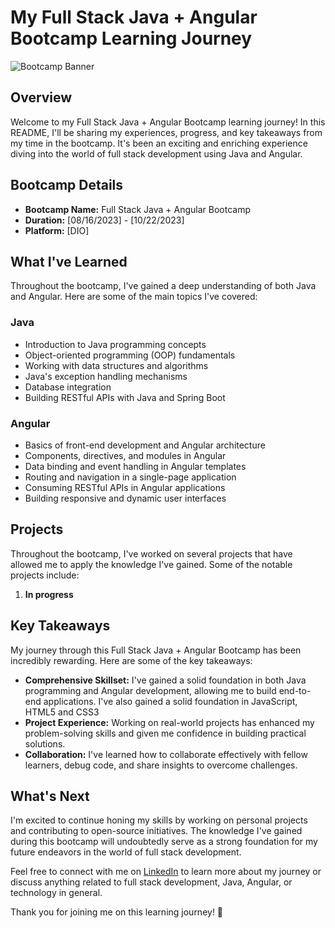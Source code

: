 # My Full Stack Java + Angular Bootcamp Learning Journey

![Bootcamp Banner]([link_to_image](https://mspontocom.com.br/site/wp-content/uploads/2023/06/site-santander-universidades-oferece-75-mil-bolsas-de-desenvolvimento-de-software-santander.png))

## Overview

Welcome to my Full Stack Java + Angular Bootcamp learning journey! In this README, I'll be sharing my experiences, progress, and key takeaways from my time in the bootcamp. It's been an exciting and enriching experience diving into the world of full stack development using Java and Angular.

## Bootcamp Details

- **Bootcamp Name:** Full Stack Java + Angular Bootcamp
- **Duration:** [08/16/2023] - [10/22/2023]
- **Platform:** [DIO]

## What I've Learned

Throughout the bootcamp, I've gained a deep understanding of both Java and Angular. Here are some of the main topics I've covered:

### Java

- Introduction to Java programming concepts
- Object-oriented programming (OOP) fundamentals
- Working with data structures and algorithms
- Java's exception handling mechanisms
- Database integration
- Building RESTful APIs with Java and Spring Boot

### Angular

- Basics of front-end development and Angular architecture
- Components, directives, and modules in Angular
- Data binding and event handling in Angular templates
- Routing and navigation in a single-page application
- Consuming RESTful APIs in Angular applications
- Building responsive and dynamic user interfaces

## Projects

Throughout the bootcamp, I've worked on several projects that have allowed me to apply the knowledge I've gained. Some of the notable projects include:

1. **In progress**

## Key Takeaways

My journey through this Full Stack Java + Angular Bootcamp has been incredibly rewarding. Here are some of the key takeaways:

- **Comprehensive Skillset:** I've gained a solid foundation in both Java programming and Angular development, allowing me to build end-to-end applications. I've also gained a solid foundation in JavaScript, HTML5 and CSS3
- **Project Experience:** Working on real-world projects has enhanced my problem-solving skills and given me confidence in building practical solutions.
- **Collaboration:** I've learned how to collaborate effectively with fellow learners, debug code, and share insights to overcome challenges.

## What's Next

I'm excited to continue honing my skills by working on personal projects and contributing to open-source initiatives. The knowledge I've gained during this bootcamp will undoubtedly serve as a strong foundation for my future endeavors in the world of full stack development.

Feel free to connect with me on [LinkedIn](https://www.linkedin.com/in/lucas-miranda-061242191/) to learn more about my journey or discuss anything related to full stack development, Java, Angular, or technology in general.

Thank you for joining me on this learning journey! 🚀
